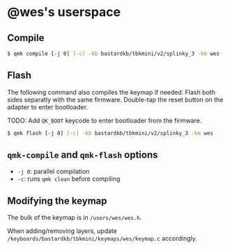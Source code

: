 # @wes's userspace

## Compile

```sh
$ qmk compile [-j 0] [-c] -kb bastardkb/tbkmini/v2/splinky_3 -km wes
```

## Flash

The following command also compiles the keymap if needed. Flash both sides
separatly with the same firmware. Double-tap the reset button on the adapter to
enter bootloader.

TODO: Add `QK_BOOT` keycode to enter bootloader from the firmware.

```sh
$ qmk flash [-j 0] [-c] -kb bastardkb/tbkmini/v2/splinky_3 -km wes
```

## `qmk-compile` and `qmk-flash` options

- `-j 0`: parallel compilation
- `-c`: runs `qmk clean` before compiling

## Modifying the keymap

The bulk of the keymap is in `/users/wes/wes.h`.

When adding/removing layers, update `/keyboards/bastardkb/tbkmini/keymaps/wes/keymap.c` accordingly.
